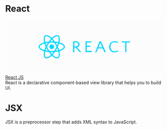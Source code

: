 # React
![React](https://github.com/musikito/mern/blob/master/ReactJs/react.png)</br>
[React JS](https://reactjs.org/)</br>
React is a declarative component-based view library that helps you to build UI.

# JSX
JSX is a preprocessor step that adds XML syntax to JavaScript.</br>
